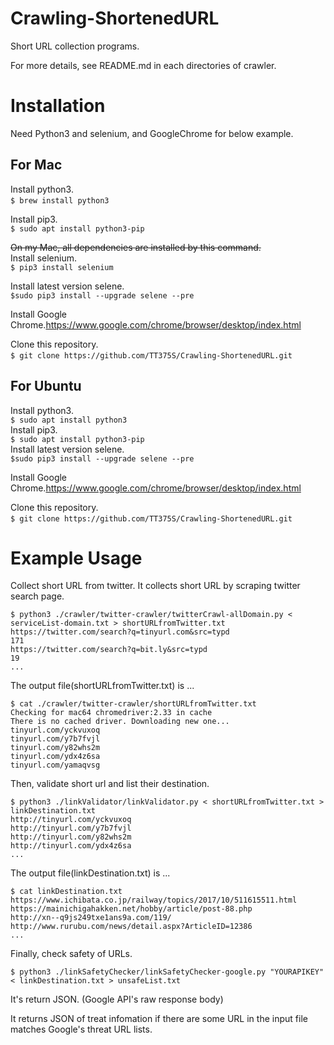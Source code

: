 # Crawling-ShortenedURL
Short URL collection  programs.  
  
For more details, see README.md in each directories of crawler.  
  
# Installation
Need Python3 and selenium, and GoogleChrome for below example.  
## For Mac

Install python3.  
`$ brew install python3`  
  

Install pip3.  
`$ sudo apt install python3-pip`  
  
~~On my Mac, all dependencies are installed by this command.~~  
Install selenium.  
`$ pip3 install selenium`  
  
Install latest version selene.  
`$sudo pip3 install --upgrade selene --pre`  
  
Install Google Chrome.<https://www.google.com/chrome/browser/desktop/index.html>  
  
Clone this repository.  
`$ git clone https://github.com/TT375S/Crawling-ShortenedURL.git`   

## For Ubuntu
Install python3.  
`$ sudo apt install python3`  
Install pip3.  
`$ sudo apt install python3-pip`  
Install latest version selene.  
`$sudo pip3 install --upgrade selene --pre`  
  
Install Google Chrome.<https://www.google.com/chrome/browser/desktop/index.html>  
  
Clone this repository.  
`$ git clone https://github.com/TT375S/Crawling-ShortenedURL.git`   

# Example Usage
Collect short URL from twitter. It collects short URL by scraping twitter search page.  

    $ python3 ./crawler/twitter-crawler/twitterCrawl-allDomain.py < serviceList-domain.txt > shortURLfromTwitter.txt
    https://twitter.com/search?q=tinyurl.com&src=typd
    171
    https://twitter.com/search?q=bit.ly&src=typd
    19
    ...
    

The output file(shortURLfromTwitter.txt) is ...

    $ cat ./crawler/twitter-crawler/shortURLfromTwitter.txt
    Checking for mac64 chromedriver:2.33 in cache
    There is no cached driver. Downloading new one...
    tinyurl.com/yckvuxoq
    tinyurl.com/y7b7fvjl
    tinyurl.com/y82whs2m
    tinyurl.com/ydx4z6sa
    tinyurl.com/yamaqvsg

Then, validate short url and list their destination.

    $ python3 ./linkValidator/linkValidator.py < shortURLfromTwitter.txt > linkDestination.txt
    http://tinyurl.com/yckvuxoq
    http://tinyurl.com/y7b7fvjl
    http://tinyurl.com/y82whs2m
    http://tinyurl.com/ydx4z6sa
    ...

The output file(linkDestination.txt) is ...

    $ cat linkDestination.txt
    https://www.ichibata.co.jp/railway/topics/2017/10/511615511.html
    https://mainichigahakken.net/hobby/article/post-88.php
    http://xn--q9js249txe1ans9a.com/119/
    http://www.rurubu.com/news/detail.aspx?ArticleID=12386
    ...


Finally, check safety of URLs. 

    $ python3 ./linkSafetyChecker/linkSafetyChecker-google.py "YOURAPIKEY" < linkDestination.txt > unsafeList.txt
It's return JSON. (Google API's raw response body)
  
It returns JSON of treat infomation if there are some URL in the input file matches Google's threat URL lists.

